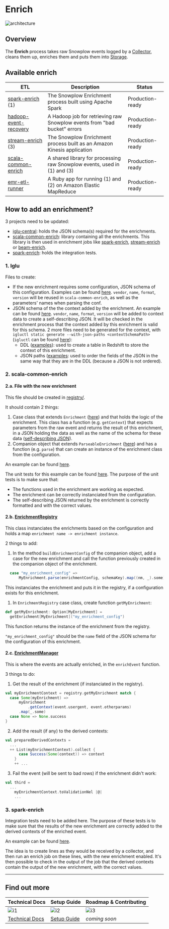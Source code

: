 # Enrich

![architecture][architecture-image]

## Overview

The **Enrich** process takes raw Snowplow events logged by a [Collector][collectors], cleans them up, enriches them and puts them into [Storage][storage].

## Available enrich

| ETL                             | Description                                                              | Status           |
|---------------------------------|--------------------------------------------------------------------------|------------------|
| [spark-enrich][e1] (1)  | The Snowplow Enrichment process built using Apache Spark   | Production-ready |
| [hadoop-event-recovery][e2]    | A Hadoop job for retrieving raw Snowplow events from "bad bucket" errors | Production-ready |
| [stream-enrich][e3] (3)        | The Snowplow Enrichment process built as an Amazon Kinesis application   | Production-ready |
| [scala-common-enrich][e4]      | A shared library for processing raw Snowplow events, used in (1) and (3) | Production-ready |
| [emr-etl-runner][e5]           | A Ruby app for running (1) and (2) on Amazon Elastic MapReduce           | Production-ready |

## How to add an enrichment?

3 projects need to be updated:
- [iglu-central](https://github.com/snowplow/iglu-central): holds the JSON schema(s) required for the enrichments.
- [scala-common-enrich](./scala-common-enrich/): library containing all the enrichments. This library is then used in enrichment jobs like [spark-enrich](./spark-enrich/), [stream-enrich](./stream-enrich/) or [beam-enrich](./beam-enrich/).
- [spark-enrich](./spark-enrich/): holds the integration tests.

### 1. Iglu

Files to create:
- If the new enrichment requires some configuration, JSON schema of this configuration. Examples can be found [here](https://github.com/snowplow/iglu-central/tree/master/schemas/com.snowplowanalytics.snowplow.enrichments/). `vendor`, `name`, `format`, `version` will be reused in `scala-common-enrich`, as well as the parameters' names when parsing the conf. 
- JSON schema of the the context added by the enrichment. An example can be found [here](https://github.com/snowplow/iglu-central/tree/master/schemas/nl.basjes/yauaa_context/jsonschema/1-0-0). `vendor`, `name`, `format`, `version` will be added to context data to create a self-describing JSON. It will be checked in the enrichment process that the context added by this enrichment is valid for this schema.
2 more files need to be generated for the context, with `igluctl static generate --with-json-paths <contextSchemaPath>` (`igluctl` can be found [here](https://docs.snowplowanalytics.com/open-source/iglu/igluctl/)): 
  - DDL ([examples](https://github.com/snowplow/iglu-central/tree/master/sql/)): used to create a table in Redshift to store the context of this enrichment.
  - JSON paths ([examples](https://github.com/snowplow/iglu-central/tree/master/jsonpaths/): used to order the fields of the JSON in the same way that they are in the DDL (because a JSON is not ordered).

### 2. scala-common-enrich

#### 2.a. File with the new enrichment

This file should be created in [registry/](./scala-common-enrich/src/main/scala/com.snowplowanalytics.snowplow.enrich/common/enrichments/registry/).

It should contain 2 things:
1) Case class that extends `Enrichment` ([here](./scala-common-enrich/src/main/scala/com.snowplowanalytics.snowplow.enrich/common/enrichments/enrichments.scala)) and that holds the logic of the enrichment.
This class has a function (e.g. `getContext`) that expects parameters from the raw event and returns the result of this enrichment, in a JSON holding the data as well as the name of the schema for these data ([self-describing JSON](https://snowplowanalytics.com/blog/2014/05/15/introducing-self-describing-jsons/)).
1) Companion object that extends `ParseableEnrichment` ([here](./scala-common-enrich/src/main/scala/com.snowplowanalytics.snowplow.enrich/common/enrichments/enrichments.scala)) and has a function (e.g. `parse`) that can create an instance of the enrichment class from the configuration.

An example can be found [here](./scala-common-enrich/src/main/scala/com.snowplowanalytics.snowplow.enrich/common/enrichments/registry/YauaaEnrichment.scala).

The unit tests for this example can be found [here](./scala-common-enrich/src/test/scala/com.snowplowanalytics.snowplow.enrich.common/enrichments/registry/YauaaEnrichmentSpec.scala). The purpose of the unit tests is to make sure that:
- The functions used in the enrichment are working as expected.
- The enrichment can be correctly instanciated from the configuration.
- The self-describing JSON returned by the enrichment is correctly formatted and with the correct values.

#### 2.b. [EnrichmentRegistry](./scala-common-enrich/src/main/scala/com.snowplowanalytics.snowplow.enrich/common/enrichments/EnrichmentRegistry.scala)

This class instanciates the enrichments based on the configuration and holds a map `enrichment name -> enrichment instance`.

2 things to add:
1) In the method `buildEnrichmentConfig` of the companion object, add a case for the new enrichment and call the function previously created in the companion object of the enrichment.
```scala
  case "my_enrichment_config" =>
	  MyEnrichment.parse(enrichmentConfig, schemaKey).map((nm, _).some)
```
This instanciates the enrichment and puts it in the registry, if a configuration exists for this enrichment.
1) In `EnrichmentRegistry` case class, create function `getMyEnrichment`:
```scala
def getMyEnrichment: Option[MyEnrichment] =
  getEnrichment[MyEnrichment]("my_enrichment_config")
```
This function returns the instance of the enrichment from the registry.

`"my_enrichment_config"` should be the `name` field of the JSON schema for the configuration of this enrichment.

#### 2.c. [EnrichmentManager](./scala-common-enrich/src/main/scala/com.snowplowanalytics.snowplow.enrich/common/enrichments/EnrichmentManager.scala)

This is where the events are actually enriched, in the `enrichEvent` function.

3 things to do:
1) Get the result of the enrichment (if instanciated in the registry).
```scala
val myEnrichmentContext = registry.getMyEnrichment match {
  case Some(myEnrichment) =>
	  myEnrichment
		  .getContext(event.usergent, event.otherparams)
      .map(_.some)
  case None => None.success
}
```
2) Add the result (if any) to the derived contexts:
```scala
val preparedDerivedContexts =
  ...
  ++ List(myEnrichmentContext).collect {
	  case Success(Some(context)) => context
	}
	++ ...
```
3) Fail the event (will be sent to bad rows) if the enrichment didn't work:
```scala
val third =
  ...
	myEnrichmentContext.toValidationNel |@|
	...
```

### 3. spark-enrich

Integration tests need to be added here.
The purpose of these tests is to make sure that the results of the new enrichment are correctly added to the derived contexts of the enriched event.

An example can be found [here](./spark-enrich/src/test/scala/com.snowplowanalytics.snowplow.enrich.spark/good/YauaaEnrichmentCfLineSpec.scala).

The idea is to create lines as they would be received by a collector, and then run an enrich job on these lines, with the new enrichment enabled.
It's then possible to check in the output of the job that the derived contexts contain the output of the new enrichment, with the correct values.

--------------------------

## Find out more

| Technical Docs              | Setup Guide           | Roadmap & Contributing               |         
|-----------------------------|-----------------------|--------------------------------------|
| ![i1][techdocs-image]      | ![i2][setup-image]   | ![i3][roadmap-image]                |
| [Technical Docs][techdocs] | [Setup Guide][setup] | _coming soon_                        |

[architecture-image]: https://d3i6fms1cm1j0i.cloudfront.net/github-wiki/images/snowplow-architecture-3-enrichment.png
[collectors]: https://github.com/snowplow/snowplow/tree/master/2-collectors
[storage]: https://github.com/snowplow/snowplow/tree/master/4-storage
[e1]: ./spark-enrich/
[e2]: ./hadoop-event-recovery/
[e3]: ./stream-enrich/
[e4]: ./scala-common-enrich/
[e5]: ./emr-etl-runner/
[setup]: https://github.com/snowplow/snowplow/wiki/setting-up-EmrEtlRunner
[techdocs]: https://github.com/snowplow/snowplow/wiki/Enrichment
[techdocs-image]: https://d3i6fms1cm1j0i.cloudfront.net/github/images/techdocs.png
[setup-image]: https://d3i6fms1cm1j0i.cloudfront.net/github/images/setup.png
[roadmap-image]: https://d3i6fms1cm1j0i.cloudfront.net/github/images/roadmap.png
